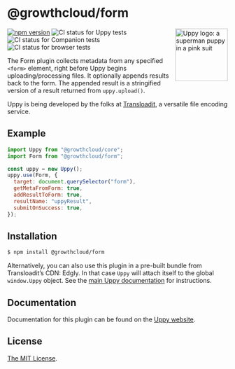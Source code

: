 # @growthcloud/form

<img src="https://uppy.io/images/logos/uppy-dog-head-arrow.svg" width="120" alt="Uppy logo: a superman puppy in a pink suit" align="right">

[![npm version](https://img.shields.io/npm/v/@growthcloud/form.svg?style=flat-square)](https://www.npmjs.com/package/@growthcloud/form)
![CI status for Uppy tests](https://github.com/goemerge/uppy/workflows/Tests/badge.svg)
![CI status for Companion tests](https://github.com/goemerge/uppy/workflows/Companion/badge.svg)
![CI status for browser tests](https://github.com/goemerge/uppy/workflows/End-to-end%20tests/badge.svg)

The Form plugin collects metadata from any specified `<form>` element, right before Uppy begins uploading/processing files. It optionally appends results back to the form. The appended result is a stringified version of a result returned from `uppy.upload()`.

Uppy is being developed by the folks at [Transloadit](https://transloadit.com), a versatile file encoding service.

## Example

```js
import Uppy from "@growthcloud/core";
import Form from "@growthcloud/form";

const uppy = new Uppy();
uppy.use(Form, {
  target: document.querySelector("form"),
  getMetaFromForm: true,
  addResultToForm: true,
  resultName: "uppyResult",
  submitOnSuccess: true,
});
```

## Installation

```bash
$ npm install @growthcloud/form
```

Alternatively, you can also use this plugin in a pre-built bundle from Transloadit’s CDN: Edgly. In that case `Uppy` will attach itself to the global `window.Uppy` object. See the [main Uppy documentation](https://uppy.io/docs/#Installation) for instructions.

## Documentation

Documentation for this plugin can be found on the [Uppy website](https://uppy.io/docs/form).

## License

[The MIT License](./LICENSE).
